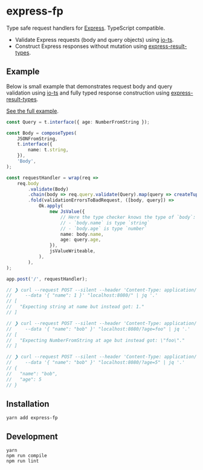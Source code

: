 # express-fp

Type safe request handlers for [Express]. TypeScript compatible.

- Validate Express requests (body and query objects) using [io-ts].
- Construct Express responses without mutation using [express-result-types].

## Example

Below is small example that demonstrates request body and query validation using [io-ts] and fully typed response construction using [express-result-types].

[See the full example](./src/example.ts).

``` ts
const Query = t.interface({ age: NumberFromString });

const Body = composeTypes(
    JSONFromString,
    t.interface({
        name: t.string,
    }),
    'Body',
);

const requestHandler = wrap(req =>
    req.body
        .validate(Body)
        .chain(body => req.query.validate(Query).map(query => createTuple(body, query)))
        .fold(validationErrorsToBadRequest, ([body, query]) =>
            Ok.apply(
                new JsValue({
                    // Here the type checker knows the type of `body`:
                    // - `body.name` is type `string`
                    // - `body.age` is type `number`
                    name: body.name,
                    age: query.age,
                }),
                jsValueWriteable,
            ),
        ),
);

app.post('/', requestHandler);

// ❯ curl --request POST --silent --header 'Content-Type: application/json' \
//     --data '{ "name": 1 }' "localhost:8080/" | jq '.'
// [
//   "Expecting string at name but instead got: 1."
// ]

// ❯ curl --request POST --silent --header 'Content-Type: application/json' \
//     --data '{ "name": "bob" }' "localhost:8080/?age=foo" | jq '.'
// [
//   "Expecting NumberFromString at age but instead got: \"foo\"."
// ]

// ❯ curl --request POST --silent --header 'Content-Type: application/json' \
//     --data '{ "name": "bob" }' "localhost:8080/?age=5" | jq '.'
// {
//   "name": "bob",
//   "age": 5
// }
```

## Installation

```
yarn add express-fp
```

## Development

```
yarn
npm run compile
npm run lint
```

[io-ts]: https://github.com/gcanti/io-ts
[fp-ts]: https://github.com/gcanti/fp-ts
[express-result-types]: https://github.com/OliverJAsh/express-result-types
[Express]: https://expressjs.com/
